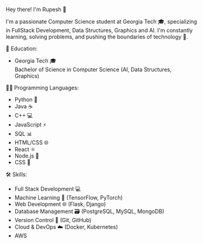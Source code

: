 

 Hey there! I'm Rupesh 👋

I'm a passionate Computer Science student at Georgia Tech 🎓, specializing in FullStack Development, Data Structures, Graphics and AI. I'm constantly learning, solving problems, and pushing the boundaries of technology 🚀.

 🌟 Education:
- Georgia Tech 🎓  
  Bachelor of Science in Computer Science (AI, Data Structures, Graphics)  
  

 🧑‍💻 Programming Languages:
- Python 🐍
- Java ☕
- C++ 💻
- JavaScript ⚡
- SQL 📊
- HTML/CSS 🌐
- React ⚛️
- Node.js 🌳
- CSS 🎨

🛠 Skills:
- Full Stack Development 💻
- Machine Learning 🤖 (TensorFlow, PyTorch)
- Web Development 🌐 (Flask, Django)
- Database Management 🗃️ (PostgreSQL, MySQL, MongoDB)
- Version Control 🔧 (Git, GitHub)
- Cloud & DevOps ☁️ (Docker, Kubernetes)
- AWS

